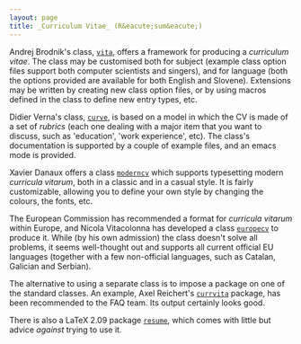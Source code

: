```yaml
---
layout: page
title: _Curriculum Vitae_ (R&eacute;sum&eacute;)
---
```


Andrej Brodnik's class, [`vita`](http://ctan.org/pkg/vita), offers a framework for producing
a _curriculum vitae_.  The class may be customised both for
subject (example class option files support both computer scientists
and singers), and for language (both the options provided are
available for both English and Slovene).  Extensions may be written by
creating new class option files, or by using macros defined in the
class to define new entry types, etc.

Didier Verna's class, [`curve`](http://ctan.org/pkg/curve), is based on a model in which
the CV is made of a set of _rubrics_ (each one dealing
with a major item that you want to discuss, such as 'education', 'work
experience', etc).  The class's documentation is supported by a couple
of example files, and an emacs mode is provided.

Xavier Danaux offers a class [`moderncv`](http://ctan.org/pkg/moderncv) which supports
typesetting modern _curricula vitarum_, both in a classic and in a
casual style. It is fairly customizable, allowing you to define your
own style by changing the colours, the fonts, etc.

The European Commission has recommended a format for 
_curricula vitarum_ within Europe, and Nicola Vitacolonna has
developed a class [`europecv`](http://ctan.org/pkg/europecv) to produce it.  While (by his own
admission) the class doesn't solve all problems, it seems well-thought
out and supports all current official EU languages (together with a
few non-official languages, such as Catalan, Galician and Serbian).

The alternative to using a separate class is to impose a package on
one of the standard classes.  An example,
Axel Reichert's [`currvita`](http://ctan.org/pkg/currvita) package, has been recommended to the
FAQ team.  Its output certainly looks good.

There is also a LaTeX 2.09 package [`resume`](http://ctan.org/pkg/resume), which comes with
little but advice _against_ trying to use it.

